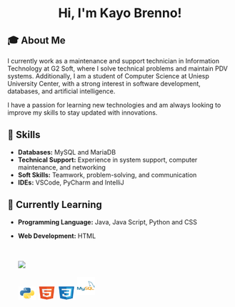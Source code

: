<h1 align="center">Hi, I'm Kayo Brenno!</h1>

## 🎓 About Me

I currently work as a maintenance and support technician in Information Technology at G2 Soft, where I solve technical problems and maintain PDV systems. Additionally, I am a student of Computer Science at Uniesp University Center, with a strong interest in software development, databases, and artificial intelligence.

I have a passion for learning new technologies and am always looking to improve my skills to stay updated with innovations.


## 🔧 Skills

- **Databases:** MySQL and MariaDB
- **Technical Support:** Experience in system support, computer maintenance, and networking
- **Soft Skills:** Teamwork, problem-solving, and communication
- **IDEs:** VSCode, PyCharm and IntelliJ
  
## 🌱 Currently Learning

- **Programming Language:** Java, Java Script, Python and CSS
- **Web Development:** HTML
  
  <br/>
  <br/>
  <div> 
  <a href="https://www.linkedin.com/in/KayoBrenno/" target="_blank"><img src="https://img.shields.io/badge/-LinkedIn-%230077B5?style=for-the-badge&logo=linkedin&logoColor=white" target="_blank"></a>
  </div>
  <br/>
    <img align="center" alt="Kayo-Python" height="30" width="40" src="https://raw.githubusercontent.com/devicons/devicon/master/icons/python/python-original.svg"> 
    <img align="center" alt="Kayo-HTML" height="30" width="40" src="https://raw.githubusercontent.com/devicons/devicon/master/icons/html5/html5-original.svg">
    <img align="center" alt="Kayo-CSS" height="30" width="40" src="https://raw.githubusercontent.com/devicons/devicon/master/icons/css3/css3-original.svg">
    <a href="https://www.mysql.com/" target="_blank" rel="noreferrer"> <img src="https://raw.githubusercontent.com/devicons/devicon/master/icons/mysql/mysql-original-wordmark.svg" alt="mysql" width="40" height="40"/>
